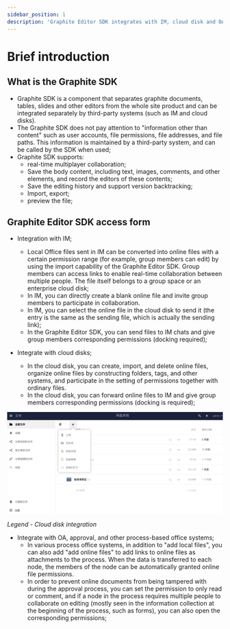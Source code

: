 ```yaml
---
sidebar_position: 1
description: 'Graphite Editor SDK integrates with IM, cloud disk and OA, approval and other process office systems, which can convert local files into online files, and organize online files by constructing folders, tags and other systems. '
---
```


# Brief introduction

## What is the Graphite SDK

- Graphite SDK is a component that separates graphite documents, tables, slides and other editors from the whole site product and can be integrated separately by third-party systems (such as IM and cloud disks).
- The Graphite SDK does not pay attention to "information other than content" such as user accounts, file permissions, file addresses, and file paths. This information is maintained by a third-party system, and can be called by the SDK when used;
- Graphite SDK supports:
  - real-time multiplayer collaboration;
  - Save the body content, including text, images, comments, and other elements, and record the editors of these contents;
  - Save the editing history and support version backtracking;
  - Import, export;
  - preview the file;

## Graphite Editor SDK access form

- Integration with IM;

  - Local Office files sent in IM can be converted into online files with a certain permission range (for example, group members can edit) by using the import capability of the Graphite Editor SDK. Group members can access links to enable real-time collaboration between multiple people. The file itself belongs to a group space or an enterprise cloud disk;
  - In IM, you can directly create a blank online file and invite group members to participate in collaboration.
  - In IM, you can select the online file in the cloud disk to send it (the entry is the same as the sending file, which is actually the sending link);
  - In the Graphite Editor SDK, you can send files to IM chats and give group members corresponding permissions (docking required);

- Integrate with cloud disks;
  - In the cloud disk, you can create, import, and delete online files, organize online files by constructing folders, tags, and other systems, and participate in the setting of permissions together with ordinary files.
  - In the cloud disk, you can forward online files to IM and give group members corresponding permissions (docking is required);

![Image](./img/sdk-intro3.png)

_Legend - Cloud disk integration_

- Integrate with OA, approval, and other process-based office systems;
  - In various process office systems, in addition to "add local files", you can also add "add online files" to add links to online files as attachments to the process. When the data is transferred to each node, the members of the node can be automatically granted online file permissions.
  - In order to prevent online documents from being tampered with during the approval process, you can set the permission to only read or comment, and if a node in the process requires multiple people to collaborate on editing (mostly seen in the information collection at the beginning of the process, such as forms), you can also open the corresponding permissions;

